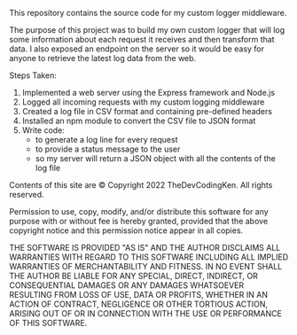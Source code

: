 This repository contains the source code for my custom logger middleware.

The purpose of this project was to build my own custom logger that will log some information about each request it receives and then transform that data. I also exposed an endpoint on the server so it would be easy for anyone to retrieve the latest log data from the web.

Steps Taken:

1. Implemented a web server using the Express framework and Node.js
2. Logged all incoming requests with my custom logging middleware
3. Created a log file in CSV format and containing pre-defined headers
4. Installed an npm module to convert the CSV file to JSON format
5. Write code:
   - to generate a log line for every request
   - to provide a status message to the user
   - so my server will return a JSON object with all the contents of the log file

Contents of this site are © Copyright 2022 TheDevCodingKen. All rights reserved.

Permission to use, copy, modify, and/or distribute this software for any purpose with or without fee is hereby granted, provided that the above copyright notice and this permission notice appear in all copies.

THE SOFTWARE IS PROVIDED "AS IS" AND THE AUTHOR DISCLAIMS ALL WARRANTIES WITH REGARD TO THIS SOFTWARE INCLUDING ALL IMPLIED WARRANTIES OF MERCHANTABILITY AND FITNESS. IN NO EVENT SHALL THE AUTHOR BE LIABLE FOR ANY SPECIAL, DIRECT, INDIRECT, OR CONSEQUENTIAL DAMAGES OR ANY DAMAGES WHATSOEVER RESULTING FROM LOSS OF USE, DATA OR PROFITS, WHETHER IN AN ACTION OF CONTRACT, NEGLIGENCE OR OTHER TORTIOUS ACTION, ARISING OUT OF OR IN CONNECTION WITH THE USE OR PERFORMANCE OF THIS SOFTWARE.

